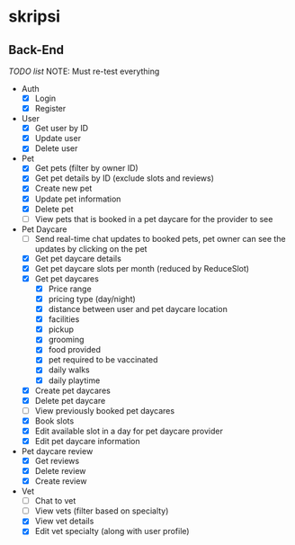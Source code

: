 # skripsi

## Back-End
*TODO list*
NOTE: Must re-test everything

- Auth
  - [x] Login
  - [x] Register
- User
  - [x] Get user by ID
  - [x] Update user
  - [x] Delete user

- Pet
  - [x] Get pets (filter by owner ID)
  - [x] Get pet details by ID (exclude slots and reviews)
  - [x] Create new pet
  - [x] Update pet information
  - [x] Delete pet
  - [ ] View pets that is booked in a pet daycare for the provider to see
- Pet Daycare
  - [ ] Send real-time chat updates to booked pets, pet owner can see the updates by clicking on the pet
  - [x] Get pet daycare details
  - [x] Get pet daycare slots per month (reduced by ReduceSlot)
  - [x] Get pet daycares
    - [x] Price range
    - [x] pricing type (day/night)
    - [x] distance between user and pet daycare location
    - [x] facilities
    - [x] pickup
    - [x] grooming
    - [x] food provided
    - [x] pet required to be vaccinated
    - [x] daily walks
    - [x] daily playtime
  - [x] Create pet daycares
  - [x] Delete pet daycare
  - [ ] View previously booked pet daycares
  - [x] Book slots
  - [x] Edit available slot in a day for pet daycare provider
  - [x] Edit pet daycare information
- Pet daycare review
  - [x] Get reviews
  - [x] Delete review
  - [x] Create review
- Vet
  - [ ] Chat to vet
  - [ ] View vets (filter based on specialty)
  - [x] View vet details
  - [x] Edit vet specialty (along with user profile)
